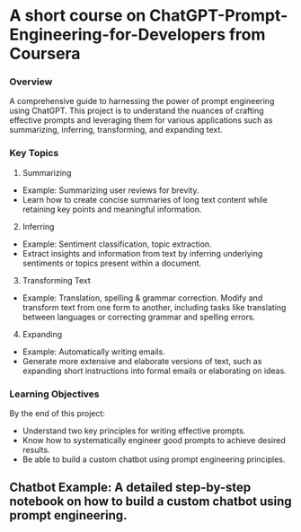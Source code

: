 # A short course on ChatGPT-Prompt-Engineering-for-Developers from Coursera
### Overview
A comprehensive guide to harnessing the power of prompt engineering using ChatGPT. This project is to understand the nuances of crafting effective prompts and leveraging them for various applications such as summarizing, inferring, transforming, and expanding text.
### Key Topics
1. Summarizing
- Example: Summarizing user reviews for brevity.
- Learn how to create concise summaries of long text content while retaining key points and meaningful information.
2. Inferring
- Example: Sentiment classification, topic extraction.
- Extract insights and information from text by inferring underlying sentiments or topics present within a document.
3. Transforming Text
- Example: Translation, spelling & grammar correction.
Modify and transform text from one form to another, including tasks like translating between languages or correcting grammar and spelling errors.
4. Expanding
- Example: Automatically writing emails.
- Generate more extensive and elaborate versions of text, such as expanding short instructions into formal emails or elaborating on ideas.
### Learning Objectives
By the end of this project:
- Understand two key principles for writing effective prompts.
- Know how to systematically engineer good prompts to achieve desired results.
- Be able to build a custom chatbot using prompt engineering principles.
## Chatbot Example: A detailed step-by-step notebook on how to build a custom chatbot using prompt engineering.
